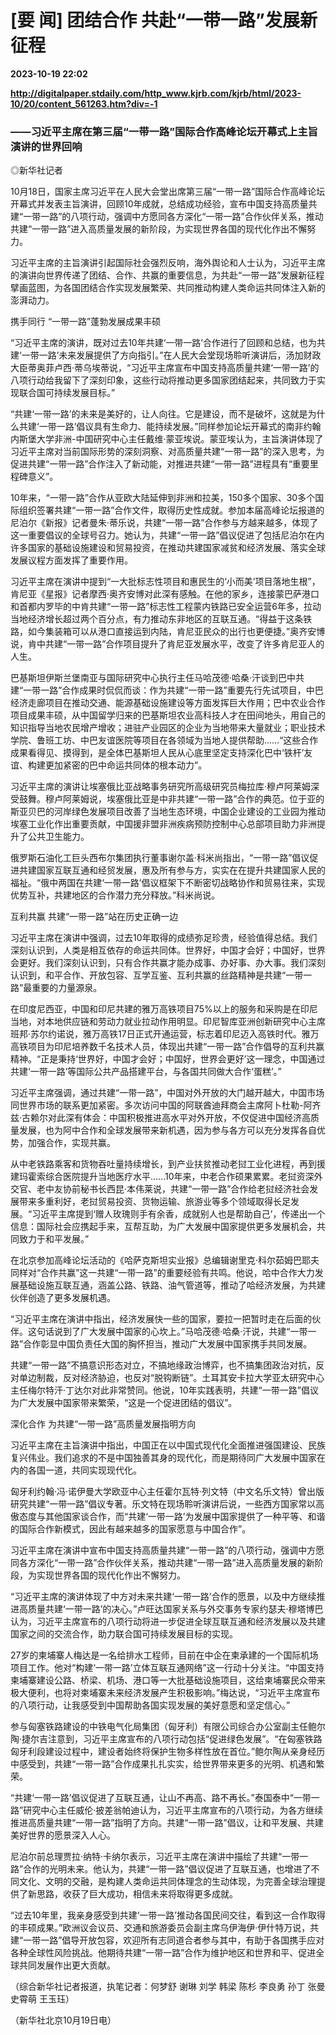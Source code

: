 # [要 闻] 团结合作 共赴“一带一路”发展新征程

**2023-10-19 22:02**

**http://digitalpaper.stdaily.com/http_www.kjrb.com/kjrb/html/2023-10/20/content_561263.htm?div=-1**

### ——习近平主席在第三届“一带一路”国际合作高峰论坛开幕式上主旨演讲的世界回响

 ◎新华社记者

 10月18日，国家主席习近平在人民大会堂出席第三届“一带一路”国际合作高峰论坛开幕式并发表主旨演讲，回顾10年成就，总结成功经验，宣布中国支持高质量共建“一带一路”的八项行动，强调中方愿同各方深化“一带一路”合作伙伴关系，推动共建“一带一路”进入高质量发展的新阶段，为实现世界各国的现代化作出不懈努力。

 习近平主席的主旨演讲引起国际社会强烈反响，海外舆论和人士认为，习近平主席的演讲向世界传递了团结、合作、共赢的重要信息，为共赴“一带一路”发展新征程擘画蓝图，为各国团结合作实现发展繁荣、共同推动构建人类命运共同体注入新的澎湃动力。

 携手同行 “一带一路”蓬勃发展成果丰硕

 “习近平主席的演讲，既对过去10年共建‘一带一路’合作进行了回顾和总结，也为共建‘一带一路’未来发展提供了方向指引。”在人民大会堂现场聆听演讲后，汤加财政大臣蒂奥菲卢西·蒂乌埃蒂说，“习近平主席宣布中国支持高质量共建‘一带一路’的八项行动给我留下了深刻印象，这些行动将推动更多国家团结起来，共同致力于实现联合国可持续发展目标。”

 “共建‘一带一路’的未来是美好的，让人向往。它是建设，而不是破坏，这就是为什么共建‘一带一路’倡议具有生命力、能持续发展。”同样参加论坛开幕式的南非约翰内斯堡大学非洲-中国研究中心主任戴维·蒙亚埃说。蒙亚埃认为，主旨演讲体现了习近平主席对当前国际形势的深刻洞察、对高质量共建“一带一路”的深入思考，为促进共建“一带一路”合作注入了新动能，对推进共建“一带一路”进程具有“重要里程碑意义”。

 10年来，“一带一路”合作从亚欧大陆延伸到非洲和拉美，150多个国家、30多个国际组织签署共建“一带一路”合作文件，取得历史性成就。参加本届高峰论坛报道的尼泊尔《新报》记者曼朱·蒂乐说，共建“一带一路”合作参与方越来越多，体现了这一重要倡议的全球号召力。她认为，共建“一带一路”倡议促进了包括尼泊尔在内许多国家的基础设施建设和贸易投资，在推动共建国家减贫和经济发展、落实全球发展议程方面发挥了重要作用。

 习近平主席在演讲中提到“一大批标志性项目和惠民生的‘小而美’项目落地生根”，肯尼亚《星报》记者摩西·奥齐安博对此深有感触。在他的家乡，连接蒙巴萨港口和首都内罗毕的中肯共建“一带一路”标志性工程蒙内铁路已安全运营6年多，拉动当地经济增长超过两个百分点，有力推动东非地区的互联互通。“得益于这条铁路，如今集装箱可以从港口直接运到内陆，肯尼亚民众的出行也更便捷。”奥齐安博说，肯中共建“一带一路”合作项目提升了肯尼亚发展水平，改变了许多肯尼亚人的人生。

 巴基斯坦伊斯兰堡南亚与国际研究中心执行主任马哈茂德·哈桑·汗谈到巴中共建“一带一路”合作成果时侃侃而谈：作为共建“一带一路”重要先行先试项目，中巴经济走廊项目在推动交通、能源基础设施建设等方面发挥巨大作用；巴中农业合作项目成果丰硕，从中国留学归来的巴基斯坦农业高科技人才在田间地头，用自己的知识指导当地农民增产增收；进驻产业园区的企业为当地带来大量就业；职业技术学院、鲁班工坊、中巴友谊医院等项目在各领域为当地人提供帮助……“这些合作成果看得见、摸得到，是全体巴基斯坦人民从心底里坚定支持深化巴中‘铁杆’友谊、构建更加紧密的巴中命运共同体的根本动力”。

 习近平主席的演讲让埃塞俄比亚战略事务研究所高级研究员梅拉库·穆卢阿莱姆深受鼓舞。穆卢阿莱姆说，埃塞俄比亚是中非共建“一带一路”合作的典范。位于亚的斯亚贝巴的河岸绿色发展项目改善了当地生态环境，中国企业建设的工业园为推动埃塞工业化作出重要贡献，中国援非盟非洲疾病预防控制中心总部项目助力非洲提升了公共卫生能力。

 俄罗斯石油化工巨头西布尔集团执行董事谢尔盖·科米尚指出，“一带一路”倡议促进共建国家互联互通和经贸发展，惠及所有参与方，实实在在提升共建国家人民的福祉。“俄中两国在共建‘一带一路’倡议框架下不断密切战略协作和贸易往来，实现优势互补，共建地区的合作潜力充分释放。”科米尚说。

 互利共赢 共建“一带一路”站在历史正确一边

 习近平主席在演讲中强调，过去10年取得的成绩弥足珍贵，经验值得总结。我们深刻认识到，人类是相互依存的命运共同体。世界好，中国才会好；中国好，世界会更好。我们深刻认识到，只有合作共赢才能办成事、办好事、办大事。我们深刻认识到，和平合作、开放包容、互学互鉴、互利共赢的丝路精神是共建“一带一路”最重要的力量源泉。

 在印度尼西亚，中国和印尼共建的雅万高铁项目75%以上的服务和采购是在印尼当地，对本地供应链和劳动力就业拉动作用明显。印尼智库亚洲创新研究中心主席班邦·苏尔约诺说，雅万高铁17日正式开通运营，标志着印尼迈入高铁时代。雅万高铁项目为印尼培养数千名技术人员，体现出共建“一带一路”合作倡导的互利共赢精神。“正是秉持‘世界好，中国才会好；中国好，世界会更好’这一理念，中国通过共建‘一带一路’等国际公共产品搭建平台，与各国共同做大合作‘蛋糕’。”

 习近平主席强调，通过共建“一带一路”，中国对外开放的大门越开越大，中国市场同世界市场的联系更加紧密。多次访问中国的阿联酋迪拜商会主席阿卜杜勒-阿齐兹·古赖尔对此深有体会：中国积极推进高水平对外开放，不仅促进中国经济高质量发展，也为阿中合作和全球发展带来新机遇，因为参与各方可以充分发挥各自优势，加强合作，实现共赢。

 从中老铁路乘客和货物吞吐量持续增长，到产业扶贫推动老挝工业化进程，再到援建玛霍索综合医院提升当地医疗水平……10年来，中老合作硕果累累。老挝资深外交官、老中友协前秘书长西昆·本伟莱说，共建“一带一路”合作给老挝经济社会发展带来多重利好，老挝贸易投资、货物运输、旅游业等多个领域取得长足发展。“习近平主席提到‘赠人玫瑰则手有余香，成就别人也是帮助自己’，传递出一个信息：国际社会应携起手来，互帮互助，为广大发展中国家提供更多发展机会，共同致力于和平发展。”

 在北京参加高峰论坛活动的《哈萨克斯坦实业报》总编辑谢里克·科尔茹姆巴耶夫同样对“合作共赢”这一共建“一带一路”的重要经验有共鸣。他说，哈中合作大力发展基础设施互联互通，涵盖公路、铁路、油气管道等，推动了哈经济发展，为共建伙伴创造了更多发展机遇。

 “习近平主席在演讲中指出，经济发展快一些的国家，要拉一把暂时走在后面的伙伴。这句话说到了广大发展中国家的心坎上。”马哈茂德·哈桑·汗说，共建“一带一路”合作彰显中国负责任大国的胸怀担当，推动广大发展中国家携手共同发展。

 共建“一带一路”不搞意识形态对立，不搞地缘政治博弈，也不搞集团政治对抗，反对单边制裁，反对经济胁迫，也反对“脱钩断链”。土耳其安卡拉大学亚太研究中心主任梅尔特汗·丁达尔对此非常赞同。他说，10年实践表明，共建“一带一路”倡议为广大发展中国家带来繁荣，“这是一个促进团结的倡议”。

 深化合作 为共建“一带一路”高质量发展指明方向

 习近平主席在主旨演讲中指出，中国正在以中国式现代化全面推进强国建设、民族复兴伟业。我们追求的不是中国独善其身的现代化，而是期待同广大发展中国家在内的各国一道，共同实现现代化。

 匈牙利约翰·冯·诺伊曼大学欧亚中心主任霍尔瓦特·列文特（中文名乐文特）曾出版研究共建“一带一路”倡议专著。乐文特在现场聆听演讲后说，一些西方国家常以高傲态度与其他国家谈合作，而“共建‘一带一路’为发展中国家提供了一种平等、和谐的国际合作新模式，因此有越来越多的国家愿意与中国合作”。

 习近平主席在演讲中宣布中国支持高质量共建“一带一路”的八项行动，强调中方愿同各方深化“一带一路”合作伙伴关系，推动共建“一带一路”进入高质量发展的新阶段，为实现世界各国的现代化作出不懈努力。

 “习近平主席的演讲体现了中方对未来共建‘一带一路’合作的愿景，以及中方继续推进高质量共建‘一带一路’的决心。”卢旺达国家关系与外交事务专家约瑟夫·穆塔博巴认为，习近平主席宣布的八项行动将进一步促进全球互联互通和经济发展以及共建国家之间的交流合作，助力联合国可持续发展目标的实现。

 27岁的柬埔寨人梅达是一名给排水工程师，目前在中企在柬承建的一个国际机场项目工作。他对“构建‘一带一路’立体互联互通网络”这一行动十分关注。“中国支持柬埔寨建设公路、桥梁、机场、港口等一大批基础设施项目，这给柬埔寨民众带来极大便利，也将对柬埔寨未来经济发展产生积极影响。”梅达说，“习近平主席宣布的八项行动，让我感受到中国帮助各国实现发展的美好意愿和坚定信心。”

 参与匈塞铁路建设的中铁电气化局集团（匈牙利）有限公司综合办公室副主任鲍尔陶·捷尔吉注意到，习近平主席宣布的八项行动包括“促进绿色发展”。“在匈塞铁路匈牙利段建设过程中，建设者始终将保护生物多样性放在首位。”鲍尔陶从亲身经历中感受到，共建“一带一路”合作成果扎扎实实，给世界带来更多的光明、机遇和繁荣。

 “共建‘一带一路’倡议促进了互联互通，让山不再高、路不再长。”泰国泰中“一带一路”研究中心主任威伦·披差翁帕迪认为，习近平主席宣布的八项行动，为各方继续推进高质量共建“一带一路”指明了方向。共建“一带一路”倡议，让和平发展、共建美好世界的愿景深入人心。

 尼泊尔前总理贾拉·纳特·卡纳尔表示，习近平主席在演讲中描绘了共建“一带一路”合作的光明未来。他认为，共建“一带一路”倡议促进了互联互通，也增进了不同文化、文明的交融，是构建人类命运共同体理念的生动体现，为完善全球治理提供了新思路，收获了巨大成功，相信未来将取得更多成就。

 “过去10年里，我亲身感受到共建‘一带一路’推动各国民间交往，看到这一合作取得的丰硕成果。”欧洲议会议员、交通和旅游委员会副主席乌伊海伊·伊什特万说，共建“一带一路”倡导开放包容，欢迎所有志同道合者参与其中，有助于各国携手应对各种全球性风险挑战。他期待共建“一带一路”合作为维护地区和世界和平、促进全球共同发展作出更大贡献。

 （综合新华社记者报道，执笔记者：何梦舒 谢琳 刘学 韩梁 陈杉 李良勇 孙丁 张曼 史霄萌 王玉珏）

 （新华社北京10月19日电）